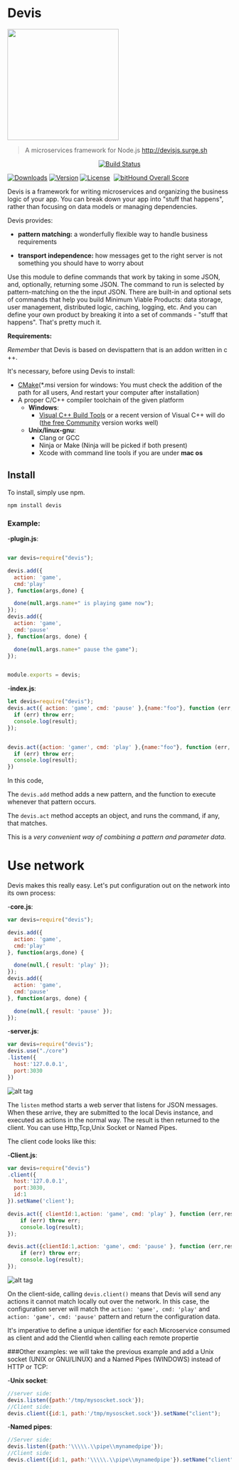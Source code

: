 # Devis       


<img src="https://8zzp5w.dm2302.livefilestore.com/y3mfmEBf29sGXflOWN_Hk0yFy3debRCUbdQiTEuttJh0bAg3axpzhmJspRFdOnaLwKylPPYewtA8M-z1_RO2YgjBkOU75s18kvWdqPeT5z7wXXdjKBu3tPeKu4L_FFGn_R5UKIH6LspIBhy-JMYBVT6vT0GusOzoPkbBdXGxN0rnNk?width=600&height=600&cropmode=none" href="http://devisjs.surge.sh" width="250" />

>A microservices framework for Node.js http://devisjs.surge.sh


<p align="center">
  <a href="https://circleci.com/gh/Devisjs/devis/tree/master"><img src="https://img.shields.io/circleci/project/Devisjs/devis/master.svg" alt="Build Status"></a>
  
  <a href="https://www.npmjs.com/package/devis"><img src="https://img.shields.io/npm/dt/devis.svg" alt="Downloads"></a>
  <a href="https://www.npmjs.com/package/devis"><img src="https://img.shields.io/npm/v/devis.svg" alt="Version"></a>
  <a href="https://www.npmjs.com/package/devis"><img src="https://img.shields.io/npm/l/devis.svg" alt="License"></a>
<a href="http://travis-ci.org/Devisjs/devis"><img src="https://travis-ci.org/Devisjs/devis.svg?branch=master" alt=""></a>
  <a href="https://www.bithound.io/github/Devisjs/devis"><img src="https://www.bithound.io/github/Devisjs/devis/badges/score.svg" alt="bitHound Overall Score"></a>
  <br>
  
  
</p>

Devis is a framework for writing microservices and organizing the business logic of your app. You can break down your app into "stuff that happens", rather than focusing on data models or managing dependencies.

Devis provides:

- **pattern matching:** a wonderfully flexible way to handle business requirements

- **transport independence:** how messages get to the right server is not something you should have to worry about

Use this module to define commands that work by taking in some JSON, and, optionally, returning some JSON. The command to run is selected by pattern-matching on the the input JSON. There are built-in and optional sets of commands that help you build Minimum Viable Products: data storage, user management, distributed logic, caching, logging, etc. And you can define your own product by breaking it into a set of commands - "stuff that happens". That's pretty much it.

**Requirements:**

*Remember* that Devis is based on devispattern that is an addon written in c ++.


It's necessary, before using Devis to install:
- [CMake](http://www.cmake.org/download/)(*.msi version for windows: You must check the addition of the path for all users, And restart your computer after installation)
- A proper C/C++ compiler toolchain of the given platform
    - **Windows**:
        - [Visual C++ Build Tools](http://landinghub.visualstudio.com/visual-cpp-build-tools)
        or a recent version of Visual C++ will do ([the free Community](https://www.visualstudio.com/products/visual-studio-community-vs) version works well)             
    - **Unix/linux-gnu**:
        - Clang or GCC
        - Ninja or Make (Ninja will be picked if both present)
        - Xcode with command line tools if you are under **mac os**
        
## Install

To install, simply use npm.

```
npm install devis
```

### Example:

-**plugin.js**:

```javascript

var devis=require("devis");

devis.add({
  action: 'game',
  cmd:'play'
}, function(args,done) {

  done(null,args.name+" is playing game now");
});
devis.add({
  action: 'game',
  cmd:'pause'
}, function(args, done) {

  done(null,args.name+" pause the game");
});


module.exports = devis;
```

-**index.js**:

```javascript
let devis=require("devis");
devis.act({ action: 'game', cmd: 'pause' },{name:"foo"}, function (err, result) {
  if (err) throw err;
  console.log(result);
});


devis.act({action: 'gamer', cmd: 'play' },{name:"foo"}, function (err, result) {
  if (err) throw err;
  console.log(result);
})
```

In this code,

The `devis.add` method adds a new pattern, and the function to execute whenever that pattern occurs.

The `devis.act` method accepts an object, and runs the command, if any, that matches.

This is a _very convenient way of combining a pattern and parameter data_.

# Use network

Devis makes this really easy. Let's put configuration out on the network into its own process:

-**core.js**:

```javascript
var devis=require("devis");

devis.add({
  action: 'game',
  cmd:'play'
}, function(args,done) {

  done(null,{ result: 'play' });
});
devis.add({
  action: 'game',
  cmd:'pause'
}, function(args, done) {

  done(null,{ result: 'pause' });
});
```

-**server.js**:

```javascript
var devis=require("devis");
devis.use("./core")
.listen({
  host:'127.0.0.1',
  port:3030
})
```
![alt tag](https://scontent-mrs1-1.xx.fbcdn.net/v/t1.0-9/14064278_10207296496633095_6807725511734547690_n.jpg?oh=eff0d8e8ec9bac59b82d0e20af45b6d8&oe=584F240F)

The `listen` method starts a web server that listens for JSON messages. When these arrive, they are submitted to the local Devis instance, and executed as actions in the normal way. The result is then returned to the client. You can use Http,Tcp,Unix Socket or Named Pipes.

The client code looks like this:

-**Client.js**:

```javascript
var devis=require("devis")
.client({
  host:'127.0.0.1',
  port:3030,
  id:1
}).setName('client');

devis.act({ clientId:1,action: 'game', cmd: 'play' }, function (err,result) {
    if (err) throw err;
    console.log(result);
});

devis.act({clientId:1,action: 'game', cmd: 'pause' }, function (err,result) {
    if (err) throw err;
    console.log(result);
});
```
![alt tag](https://scontent-mrs1-1.xx.fbcdn.net/v/t1.0-9/14063796_10207296496553093_5124476474447040595_n.jpg?oh=d8374fc6176cfd662fa84dbddbe187e9&oe=58486A3C)

On the client-side, calling `devis.client()` means that Devis will send any actions it cannot match locally out over the network. In this case, the configuration server will match the `action: 'game', cmd: 'play'` and `action: 'game', cmd: 'pause'` pattern and return the configuration data.

It's imperative to define a unique identifier for each Microservice consumed as client and add the ClientId when calling each remote propertie

###Other examples:
we will take the previous example and add a Unix socket (UNIX or GNU/LINUX) and a Named Pipes (WINDOWS) instead of HTTP or TCP:

-**Unix socket**:
```javascript
//server side:
devis.listen({path:'/tmp/mysoscket.sock'});
//Client side:
devis.client({id:1, path:'/tmp/mysoscket.sock'}).setName("client");
```
-**Named pipes**:
```javascript
//Server side:
devis.listen({path:'\\\\\.\\pipe\\mynamedpipe'});
//Client side:
devis.client({id:1, path:'\\\\\.\\pipe\\mynamedpipe'}).setName("client");
```
